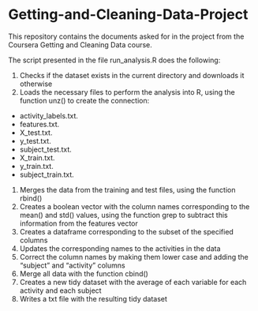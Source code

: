 # Getting-and-Cleaning-Data-Project
This repository contains the documents asked for in the project from the Coursera Getting and Cleaning Data course.

The script presented in the file run_analysis.R does the following:

1. Checks if the dataset exists in the current directory and downloads it otherwise
1. Loads the necessary files to perform the analysis into R, using the function unz() to create the connection:
 * activity_labels.txt.
 * features.txt.
 * X_test.txt.
 * y_test.txt.
 * subject_test.txt.
 * X_train.txt.
 * y_train.txt.
 * subject_train.txt.
1. Merges the data from the training and test files, using the function rbind()
1. Creates a boolean vector with the column names corresponding to the mean() and std() values, using the function grep to subtract this information from the features vector
1. Creates a dataframe corresponding to the subset of the specified columns
1. Updates the corresponding names to the activities in the data
1. Correct the column names  by making them lower case and adding the “subject” and “activity” columns
1. Merge all data with the function cbind()
1. Creates a new tidy dataset with the average of each variable for each activity and each subject
1. Writes a txt file with the resulting tidy dataset
